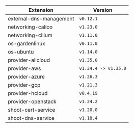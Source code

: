 | Extension      |  Version | 
| ----------- | ----------- |
|external-dns-management|```v0.12.1```|
|networking-calico|```v1.23.0```|
|networking-cilium|```v1.11.0```|
|os-gardenlinux|```v0.11.0```|
|os-ubuntu|```v1.14.0```|
|provider-alicloud|```v1.35.0```|
|provider-aws|```v1.34.4 -> v1.35.0```|
|provider-azure|```v1.26.3```|
|provider-gcp|```v1.21.3```|
|provider-hcloud|```v0.4.19```|
|provider-openstack|```v1.24.2```|
|shoot-cert-service|```v1.20.0```|
|shoot-dns-service|```v1.18.4```|
